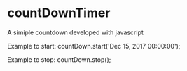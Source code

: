 # countDownTimer
A simiple countdown developed with javascript 

Example to start: countDown.start('Dec 15, 2017 00:00:00');

Example to stop: countDown.stop();

